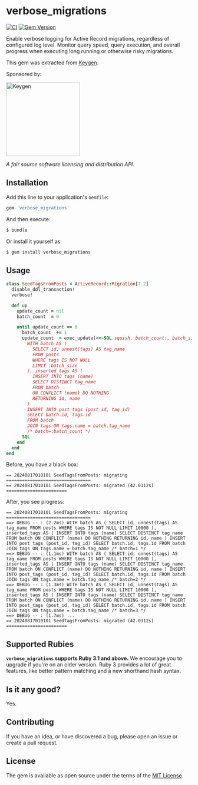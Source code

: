 # verbose_migrations

[![CI](https://github.com/keygen-sh/verbose_migrations/actions/workflows/test.yml/badge.svg)](https://github.com/keygen-sh/verbose_migrations/actions)
[![Gem Version](https://badge.fury.io/rb/verbose_migrations.svg)](https://badge.fury.io/rb/verbose_migrations)

Enable verbose logging for Active Record migrations, regardless of configured
log level. Monitor query speed, query execution, and overall progress when
executing long running or otherwise risky migrations.

This gem was extracted from [Keygen](https://keygen.sh).

Sponsored by:

<a href="https://keygen.sh?ref=verbose_migrations">
  <div>
    <img src="https://keygen.sh/images/logo-pill.png" width="200" alt="Keygen">
  </div>
</a>

_A fair source software licensing and distribution API._

## Installation

Add this line to your application's `Gemfile`:

```ruby
gem 'verbose_migrations'
```

And then execute:

```bash
$ bundle
```

Or install it yourself as:

```bash
$ gem install verbose_migrations
```

## Usage

```ruby
class SeedTagsFromPosts < ActiveRecord::Migration[7.2]
  disable_ddl_transaction!
  verbose!

  def up
    update_count = nil
    batch_count  = 0

    until update_count == 0
      batch_count  += 1
      update_count  = exec_update(<<~SQL.squish, batch_count:, batch_size: 10_000)
        WITH batch AS (
          SELECT id, unnest(tags) AS tag_name
          FROM posts
          WHERE tags IS NOT NULL
          LIMIT :batch_size
        ), inserted_tags AS (
          INSERT INTO tags (name)
          SELECT DISTINCT tag_name
          FROM batch
          ON CONFLICT (name) DO NOTHING
          RETURNING id, name
        )
        INSERT INTO post_tags (post_id, tag_id)
        SELECT batch.id, tags.id
        FROM batch
        JOIN tags ON tags.name = batch.tag_name
        /* batch=:batch_count */
      SQL
    end
  end
end

```

Before, you have a black box:

```
== 20240817010101 SeedTagsFromPosts: migrating ================================
== 20240817010101 SeedTagsFromPosts: migrated (42.0312s) =======================
```

After, you see progress:

```
== 20240817010101 SeedTagsFromPosts: migrating ================================
==> DEBUG -- : (2.2ms) WITH batch AS ( SELECT id, unnest(tags) AS tag_name FROM posts WHERE tags IS NOT NULL LIMIT 10000 ), inserted_tags AS ( INSERT INTO tags (name) SELECT DISTINCT tag_name FROM batch ON CONFLICT (name) DO NOTHING RETURNING id, name ) INSERT INTO post_tags (post_id, tag_id) SELECT batch.id, tags.id FROM batch JOIN tags ON tags.name = batch.tag_name /* batch=1 */
==> DEBUG -- : (1.1ms) WITH batch AS ( SELECT id, unnest(tags) AS tag_name FROM posts WHERE tags IS NOT NULL LIMIT 10000 ), inserted_tags AS ( INSERT INTO tags (name) SELECT DISTINCT tag_name FROM batch ON CONFLICT (name) DO NOTHING RETURNING id, name ) INSERT INTO post_tags (post_id, tag_id) SELECT batch.id, tags.id FROM batch JOIN tags ON tags.name = batch.tag_name /* batch=2 */
==> DEBUG -- : (1.3ms) WITH batch AS ( SELECT id, unnest(tags) AS tag_name FROM posts WHERE tags IS NOT NULL LIMIT 10000 ), inserted_tags AS ( INSERT INTO tags (name) SELECT DISTINCT tag_name FROM batch ON CONFLICT (name) DO NOTHING RETURNING id, name ) INSERT INTO post_tags (post_id, tag_id) SELECT batch.id, tags.id FROM batch JOIN tags ON tags.name = batch.tag_name /* batch=3 */
==> DEBUG -- : (1.7ms) ...
== 20240817010101 SeedTagsFromPosts: migrated (42.0312s) =======================
```

## Supported Rubies

**`verbose_migrations` supports Ruby 3.1 and above.** We encourage you to upgrade
if you're on an older version. Ruby 3 provides a lot of great features, like
better pattern matching and a new shorthand hash syntax.

## Is it any good?

Yes.

## Contributing

If you have an idea, or have discovered a bug, please open an issue or create a
pull request.

## License

The gem is available as open source under the terms of the [MIT License](https://opensource.org/licenses/MIT).
